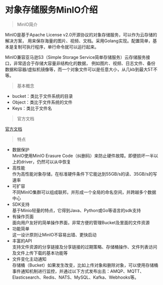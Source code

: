 # 对象存储服务MinIO介绍

> MinIO简介

MinIO是基于Apache License v2.0开源协议的对象存储服务，可以作为云存储的解决方案，
用来保存海量的图片、视频、文档。采用Golang实现。配置简单，基本是复制可执行程序，单行命令就可以运行起来。

MinIO兼容亚马逊S3（Simple Storage Service简单存储服务）云存储服务接口，非常适合于存储大容量非结构化的数据，
例如图片、视频、日志文件、备份数据和容器/虚拟机镜像等，而一个对象文件可以是任意大小，从几kb到最大5T不等。

> 基本概念
* bucket：类比于文件系统的目录
* Object：类比于文件系统的文件
* Keys：类比于文件名

> 官方文档

[官方文档](http://docs.minio.org.cn/docs/)


> 特点
* 数据保护   
MinIO使用MinIO Erasure Code（纠删码）来防止硬件故障。即便损坏一半以上的driver，仍然可以从中恢复
* 高性能   
作为高性能对象存储，在标准硬件条件下它能达到55GB/s的读、35GB/s的写速率
* 可扩容   
不同MinIO集群可以组成联邦，并形成一个全局的命名空间，并跨越多个数据中心
* SDK支持   
基于Minio轻量的特点，它得到Java、Python或Go等语言的sdk支持
* 有操作页面   
面向用户友好的简单操作界面，非常方便的管理Bucket及里面的文件资源
* 功能简单   
这一设计原则让MinIO不容易出错、更快启动
* 丰富的API   
支持文件资源的分享链接及分享链接的过期策略、存储桶操作、文件列表访问及文件上传下载的基本功能等
* 文件变化主动通知   
存储桶（Bucket）如果发生改变，比如上传对象和删除对象，可以使用存储桶事件通知机制进行监控，并通过以下方式发布出去：AMQP、MQTT、Elasticsearch、Redis、NATS、MySQL、Kafka、Webhooks等。

